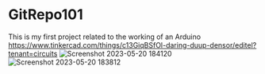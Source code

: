 # GitRepo101
This is my first project related to the working of an Arduino
https://www.tinkercad.com/things/c13GiqBSfOl-daring-duup-densor/editel?tenant=circuits
![Screenshot 2023-05-20 184120](https://github.com/ArnavSharma12/GitRepo101/assets/134147469/aaba9f77-47f2-4656-a86c-7992c8f5bad4)
![Screenshot 2023-05-20 183812](https://github.com/ArnavSharma12/GitRepo101/assets/134147469/9f2aff6a-dc5a-48f8-baac-edf2dbeb0512)
